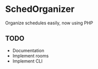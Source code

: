 # SchedOrganizer
Organize schedules easily, now using PHP

## TODO
* Documentation
* Implement rooms
* Implement CLI
